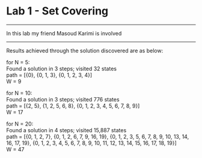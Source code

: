 # Lab 1 - Set Covering

--------------------------------------------------------------

In this lab my friend Masoud Karimi is involved

--------------------------------------------------------------

Results achieved through the solution discovered are as below:

for N = 5:  
Found a solution in 3 steps; visited 32 states  
path = [{0}, {0, 1, 3}, {0, 1, 2, 3, 4}]  
W = 9  

for N = 10:  
Found a solution in 3 steps; visited 776 states  
path = [{2, 5}, {1, 2, 5, 6, 8}, {0, 1, 2, 3, 4, 5, 6, 7, 8, 9}]  
W = 17  

for N = 20:  
Found a solution in 4 steps; visited 15,887 states   
path = [{0, 1, 2, 7}, {0, 1, 2, 6, 7, 9, 16, 19}, {0, 1, 2, 3, 5, 6, 7, 8, 9, 10, 13, 14, 16, 17, 19}, {0, 1, 2, 3, 4, 5, 6, 7, 8, 9, 10, 11, 12, 13, 14, 15, 16, 17, 18, 19}]  
W = 47  
